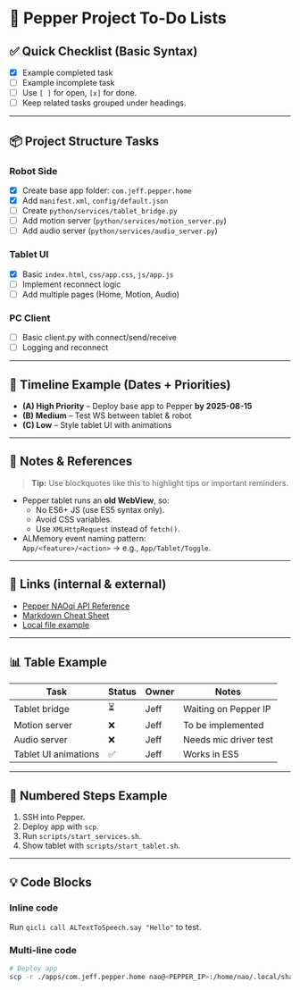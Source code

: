 # 📝 Pepper Project To-Do Lists

## ✅ Quick Checklist (Basic Syntax)
- [x] Example completed task
- [ ] Example incomplete task
- [ ] Use `[ ]` for open, `[x]` for done.
- [ ] Keep related tasks grouped under headings.

---

## 📦 Project Structure Tasks
### Robot Side
- [x] Create base app folder: `com.jeff.pepper.home`
- [x] Add `manifest.xml`, `config/default.json`
- [ ] Create `python/services/tablet_bridge.py`
- [ ] Add motion server (`python/services/motion_server.py`)
- [ ] Add audio server (`python/services/audio_server.py`)

### Tablet UI
- [x] Basic `index.html`, `css/app.css`, `js/app.js`
- [ ] Implement reconnect logic
- [ ] Add multiple pages (Home, Motion, Audio)

### PC Client
- [ ] Basic client.py with connect/send/receive
- [ ] Logging and reconnect

---

## 📅 Timeline Example (Dates + Priorities)
- **(A) High Priority** – Deploy base app to Pepper **by 2025-08-15**
- **(B) Medium** – Test WS between tablet & robot
- **(C) Low** – Style tablet UI with animations

---

## 📌 Notes & References
> **Tip:** Use blockquotes like this to highlight tips or important reminders.

- Pepper tablet runs an **old WebView**, so:
  - No ES6+ JS (use ES5 syntax only).
  - Avoid CSS variables.
  - Use `XMLHttpRequest` instead of `fetch()`.
- ALMemory event naming pattern:  
  `App/<feature>/<action>` → e.g., `App/Tablet/Toggle`.

---

## 🔗 Links (internal & external)
- [Pepper NAOqi API Reference](http://doc.aldebaran.com/2-5/index.html)
- [Markdown Cheat Sheet](https://www.markdownguide.org/cheat-sheet/)
- [Local file example](./config/default.json)

---

## 📊 Table Example
| Task                  | Status | Owner | Notes |
|-----------------------|--------|-------|-------|
| Tablet bridge         | ⏳     | Jeff  | Waiting on Pepper IP |
| Motion server         | ❌     | Jeff  | To be implemented |
| Audio server          | ❌     | Jeff  | Needs mic driver test |
| Tablet UI animations  | ✅     | Jeff  | Works in ES5 |

---

## 🔢 Numbered Steps Example
1. SSH into Pepper.
2. Deploy app with `scp`.
3. Run `scripts/start_services.sh`.
4. Show tablet with `scripts/start_tablet.sh`.

---

## 💡 Code Blocks
### Inline code
Run `qicli call ALTextToSpeech.say "Hello"` to test.

### Multi-line code
```sh
# Deploy app
scp -r ./apps/com.jeff.pepper.home nao@<PEPPER_IP>:/home/nao/.local/share/PackageManager/apps/
